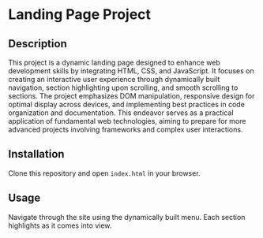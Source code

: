 # Landing Page Project

## Description
This project is a dynamic landing page designed to enhance web development skills by integrating HTML, CSS, and JavaScript. It focuses on creating an interactive user experience through dynamically built navigation, section highlighting upon scrolling, and smooth scrolling to sections. The project emphasizes DOM manipulation, responsive design for optimal display across devices, and implementing best practices in code organization and documentation. This endeavor serves as a practical application of fundamental web technologies, aiming to prepare for more advanced projects involving frameworks and complex user interactions.

## Installation
Clone this repository and open `index.html` in your browser.

## Usage
Navigate through the site using the dynamically built menu. Each section highlights as it comes into view.
